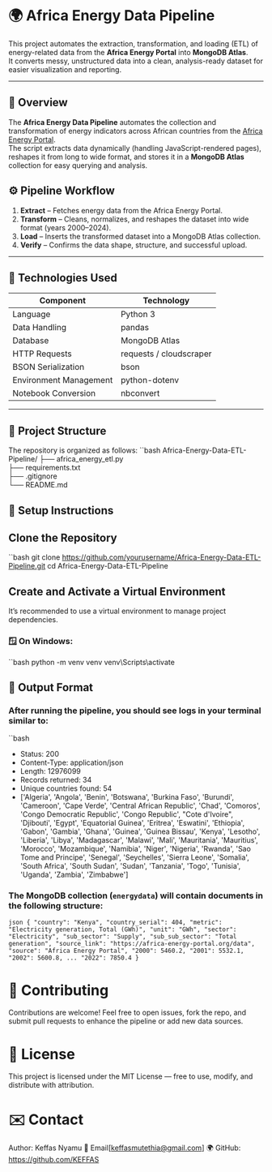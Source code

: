 # 🌍 Africa Energy Data Pipeline

This project automates the extraction, transformation, and loading (ETL) of energy-related data from the **Africa Energy Portal** into **MongoDB Atlas**.  
It converts messy, unstructured data into a clean, analysis-ready dataset for easier visualization and reporting.

---

## 🚀 Overview

The **Africa Energy Data Pipeline** automates the collection and transformation of energy indicators across African countries from the [Africa Energy Portal](https://africa-energy-portal.org/).  
The script extracts data dynamically (handling JavaScript-rendered pages), reshapes it from long to wide format, and stores it in a **MongoDB Atlas** collection for easy querying and analysis.

## ⚙️ Pipeline Workflow

1. **Extract** – Fetches energy data from the Africa Energy Portal.
2. **Transform** – Cleans, normalizes, and reshapes the dataset into wide format (years 2000–2024).
3. **Load** – Inserts the transformed dataset into a MongoDB Atlas collection.
4. **Verify** – Confirms the data shape, structure, and successful upload.

---

## 🧠 Technologies Used

| Component | Technology |
|------------|-------------|
| Language | Python 3 |
| Data Handling | pandas |
| Database | MongoDB Atlas |
| HTTP Requests | requests / cloudscraper |
| BSON Serialization | bson |
| Environment Management | python-dotenv |
| Notebook Conversion | nbconvert |

---

## 📁 Project Structure
The repository is organized as follows:
``bash
Africa-Energy-Data-ETL-Pipeline/
├── africa_energy_etl.py          
├── requirements.txt             
├── .gitignore                    
└── README.md
       

## 🧩 Setup Instructions

## Clone the Repository

``bash
git clone https://github.com/yourusername/Africa-Energy-Data-ETL-Pipeline.git
cd Africa-Energy-Data-ETL-Pipeline

## Create and Activate a Virtual Environment

It’s recommended to use a virtual environment to manage project dependencies.

### 🪟 On Windows:
``bash
python -m venv venv
venv\Scripts\activate

## 🧾 Output Format

### After running the pipeline, you should see logs in your terminal similar to:
``bash
- Status: 200
- Content-Type: application/json
- Length: 12976099
- Records returned: 34
- Unique countries found: 54
- ['Algeria', 'Angola', 'Benin', 'Botswana', 'Burkina Faso', 'Burundi', 'Cameroon', 'Cape Verde', 'Central African Republic', 'Chad', 'Comoros', 'Congo Democratic Republic', 'Congo Republic', "Cote d'Ivoire", 'Djibouti', 'Egypt', 'Equatorial Guinea', 'Eritrea', 'Eswatini', 'Ethiopia', 'Gabon', 'Gambia', 'Ghana', 'Guinea', 'Guinea Bissau', 'Kenya', 'Lesotho', 'Liberia', 'Libya', 'Madagascar', 'Malawi', 'Mali', 'Mauritania', 'Mauritius', 'Morocco', 'Mozambique', 'Namibia', 'Niger', 'Nigeria', 'Rwanda', 'Sao Tome and Principe', 'Senegal', 'Seychelles', 'Sierra Leone', 'Somalia', 'South Africa', 'South Sudan', 'Sudan', 'Tanzania', 'Togo', 'Tunisia', 'Uganda', 'Zambia', 'Zimbabwe']



### The MongoDB collection (`energydata`) will contain documents in the following structure:

``json
{
  "country": "Kenya",
  "country_serial": 404,
  "metric": "Electricity generation, Total (GWh)",
  "unit": "GWh",
  "sector": "Electricity",
  "sub_sector": "Supply",
  "sub_sub_sector": "Total generation",
  "source_link": "https://africa-energy-portal.org/data",
  "source": "Africa Energy Portal",
  "2000": 5460.2,
  "2001": 5532.1,
  "2002": 5600.8,
  ...
  "2022": 7850.4
}
``
# 🤝 Contributing

Contributions are welcome!
Feel free to open issues, fork the repo, and submit pull requests to enhance the pipeline or add new data sources.

# 📄 License

This project is licensed under the MIT License — free to use, modify, and distribute with attribution.

# ✉️ Contact

Author: Keffas Nyamu
📧 Email[keffasmutethia@gmail.com]
🌍 GitHub: https://github.com/KEFFAS
